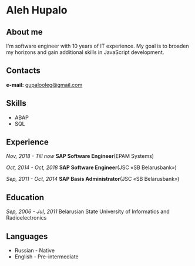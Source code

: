 # Aleh Hupalo

## About me
I'm software engineer with 10 years of IT experience.
My goal is to broaden my horizons and gain additional skills in JavaScript development.

## Contacts
**e-mail:** gupalooleg@gmail.com

## Skills
* ABAP
* SQL

## Experience
*Nov, 2018 - Till now*
**SAP Software Engineer**(EPAM Systems)

*Oct, 2014 - Oct, 2018*
**SAP Software Engineer**(JSC «SB Belarusbank»)

*Sep, 2011 - Oct, 2014*
**SAP Basis Administrator**(JSC «SB Belarusbank»)

## Education
*Sep, 2006 - Jul, 2011*
Belarusian State University of Informatics and Radioelectronics

## Languages
* Russian - Native
* English - Pre-intermediate